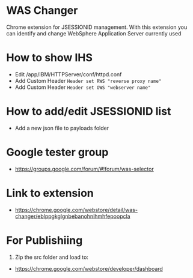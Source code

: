 # WAS Changer

Chrome extension for JSESSIONID management.
With this extension you can identify and change WebSphere Application Server currently used


# How to show IHS

* Edit /app/IBM/HTTPServer/conf/httpd.conf
* Add Custom Header ```Header set RWS "reverse proxy name"```
* Add Custom Header ```Header set OWS "webserver name"```

# How to add/edit JSESSIONID list

* Add a new json file to payloads folder

# Google tester group

* https://groups.google.com/forum/#!forum/was-selector

# Link to extension

* https://chrome.google.com/webstore/detail/was-changer/eblppgkglgnbebanohnihmhfepoopcla

# For Publishiing

1. Zip the src folder and load to: 

* https://chrome.google.com/webstore/developer/dashboard


